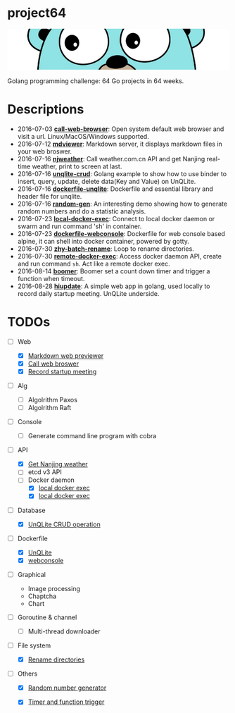 # project64
![Golang peep](https://raw.githubusercontent.com/zyfdegh/project64/master/raw/golang-peep.png)

Golang programming challenge: 64 Go projects in 64 weeks.

# Descriptions
- 2016-07-03 [**call-web-browser**][1]: Open system default web browser and visit a url. Linux/MacOS/Windows supported.
- 2016-07-12 [**mdviewer**][2]: Markdown server, it displays markdown files in your web broswer.
- 2016-07-16 [**njweather**][3]: Call weather.com.cn API and get Nanjing real-time weather, print to screen at last.
- 2016-07-16 [**unqlite-crud**][4]: Golang example to show how to use binder to insert, query, update, delete data(Key and Value) on UnQLite.
- 2016-07-16 [**dockerfile-unqlite**][5]: Dockerfile and essential library and header file for unqlite.
- 2016-07-16 [**random-gen**][6]: An interesting demo showing how to generate random numbers and do a statistic analysis. 
- 2016-07-23 [**local-docker-exec**][7]: Connect to local docker daemon or swarm and run command 'sh' in container.
- 2016-07-23 [**dockerfile-webconsole**][8]: Dockerfile for web console based alpine, it can shell into docker container, powered by gotty.
- 2016-07-30 [**zhy-batch-rename**][9]: Loop to rename directories.
- 2016-07-30 [**remote-docker-exec**][10]: Access docker daemon API, create and run command `sh`. Act like a remote docker exec.
- 2016-08-14 [**boomer**][11]: Boomer set a count down timer and trigger a function when timeout.
- 2016-08-28 [**hiupdate**][12]: A simple web app in golang, used locally to record daily startup meeting. UnQLite underside.

# TODOs

- [ ] Web
	- [X]  [Markdown web previewer][2]
	- [X]  [Call web broswer][1]
	- [x]  [Record startup meeting][12]

- [ ] Alg
	- [ ] Algolrithm Paxos
	- [ ] Algolrithm Raft
	
- [ ] Console
	- [ ] Generate command line program with cobra

- [ ] API
	- [X]  [Get Nanjing weather][3]
	- [ ] etcd v3 API
	- [ ] Docker daemon
		- [X]  [local docker exec][7]
		- [X]  [local docker exec][10]
	
- [ ] Database
	- [X]  [UnQLite CRUD operation][4]
	
- [ ] Dockerfile
	- [X]  [UnQLite][5]
	- [X]  [webconsole][8]

- [ ] Graphical
	- Image processing
	- Chaptcha
	- Chart

- [ ] Goroutine & channel
	- [ ] Multi-thread downloader

- [ ] File system
	- [X]  [Rename directories][9]

- [ ] Others
	- [X]  [Random number generator][3]
	- [X]  [Timer and function trigger][11]


[1]:https://github.com/zyfdegh/call-web-broswer
[2]:https://github.com/zyfdegh/mdviewer
[3]:https://github.com/zyfdegh/njweather
[4]:https://github.com/zyfdegh/unqlite-crud
[5]:https://github.com/zyfdegh/dockerfile-unqlite
[6]:https://github.com/zyfdegh/random-gen
[7]:https://github.com/zyfdegh/local-docker-exec
[8]:https://github.com/zyfdegh/dockerfile-webconsole
[9]:https://github.com/zyfdegh/zhy-batch-rename
[10]:https://github.com/zyfdegh/remote-docker-exec
[11]:https://github.com/zyfdegh/boomer
[12]:https://github.com/zyfdegh/hiupdate
